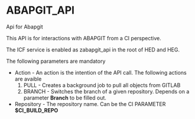 # ABAPGIT_API

Api for Abapgit

This API is for interactions with ABAPGIT from a CI perspective.

The ICF service is enabled as zabapgit_api in the root of HED and HEG.

The following parameters are mandatory
* Action - An action is the intention of the API call. The following actions are avaible
    1. PULL - Creates a background job to pull all objects from GITLAB
    2. BRANCH - Switches the branch of a given repository. Depends on a parameter **Branch** to be filled out.
* Repository - The repository name. Can be the CI PARAMETER **$CI_BUILD_REPO**

